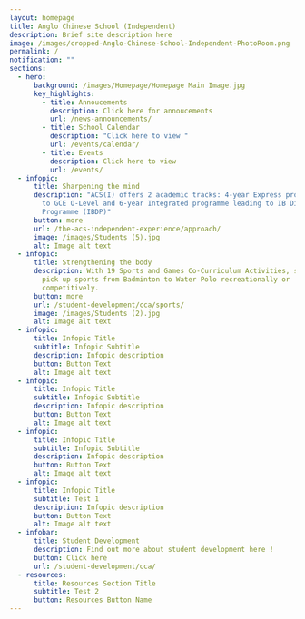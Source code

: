 ```yaml
---
layout: homepage
title: Anglo Chinese School (Independent)
description: Brief site description here
image: /images/cropped-Anglo-Chinese-School-Independent-PhotoRoom.png
permalink: /
notification: ""
sections:
  - hero:
      background: /images/Homepage/Homepage Main Image.jpg
      key_highlights:
        - title: Annoucements
          description: Click here for annoucements
          url: /news-announcements/
        - title: School Calendar
          description: "Click here to view "
          url: /events/calendar/
        - title: Events
          description: Click here to view
          url: /events/
  - infopic:
      title: Sharpening the mind
      description: "ACS(I) offers 2 academic tracks: 4-year Express programme leading
        to GCE O-Level and 6-year Integrated programme leading to IB Diploma
        Programme (IBDP)"
      button: more
      url: /the-acs-independent-experience/approach/
      image: /images/Students (5).jpg
      alt: Image alt text
  - infopic:
      title: Strengthening the body
      description: With 19 Sports and Games Co-Curriculum Activities, students may
        pick up sports from Badminton to Water Polo recreationally or
        competitively.
      button: more
      url: /student-development/cca/sports/
      image: /images/Students (2).jpg
      alt: Image alt text
  - infopic:
      title: Infopic Title
      subtitle: Infopic Subtitle
      description: Infopic description
      button: Button Text
      alt: Image alt text
  - infopic:
      title: Infopic Title
      subtitle: Infopic Subtitle
      description: Infopic description
      button: Button Text
      alt: Image alt text
  - infopic:
      title: Infopic Title
      subtitle: Infopic Subtitle
      description: Infopic description
      button: Button Text
      alt: Image alt text
  - infopic:
      title: Infopic Title
      subtitle: Test 1
      description: Infopic description
      button: Button Text
      alt: Image alt text
  - infobar:
      title: Student Development
      description: Find out more about student development here !
      button: Click here
      url: /student-development/cca/
  - resources:
      title: Resources Section Title
      subtitle: Test 2
      button: Resources Button Name
---
```

